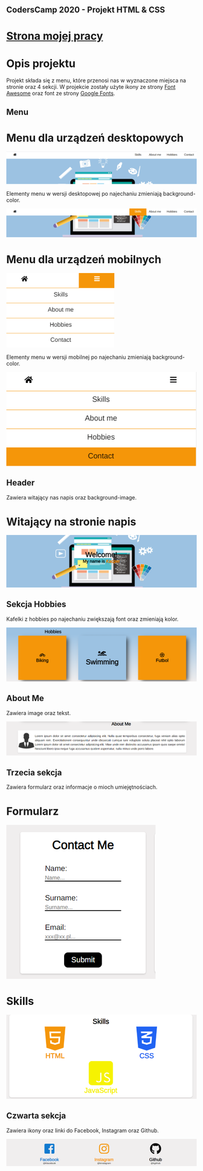 ## CodersCamp 2020 - Projekt HTML & CSS

# [Strona mojej pracy](https://kacperzolkiewski.github.io/CodersCamp2020.Project.HTML-CSS.BusinessCard/)

# Opis projektu

Projekt składa się z menu, które przenosi nas w wyznaczone miejsca na stronie oraz 4 sekcji. W projekcie zostały użyte ikony ze strony [Font Awesome](https://fontawesome.com/) oraz font ze strony [Google Fonts](https://fonts.google.com/).


## Menu

# Menu dla urządzeń desktopowych 

![Menu w  wersji desktopowej](images/1.png)

Elementy menu w  wersji desktopowej po najechaniu zmieniają background-color.

![Menu w  wersji desktopowej](images/11.png)

# Menu dla urządzeń mobilnych

![Menu w  wersji mobilnej](images/7.png)

Elementy menu w wersji mobilnej po najechaniu zmieniają background-color.

![Menu w  wersji mobilnej](images/6.png)

## Header
Zawiera witający nas napis oraz background-image.

# Witający na stronie napis

![Welcome](images/10.png)

## Sekcja Hobbies
Kafelki z hobbies po najechaniu zwiększają font oraz zmieniają kolor.

![Hobbies](images/3.png)

## About Me
Zawiera image oraz tekst.

![About Me](images/4.png)

## Trzecia sekcja
Zawiera formularz oraz informacje o mioch umiejętnościach.

# Formularz

![Formularz](images/9.png)

# Skills

![Skills](images/5.png)

## Czwarta sekcja
Zawiera ikony oraz linki do Facebook, Instagram oraz Github.

![Icons](images/8.png)
